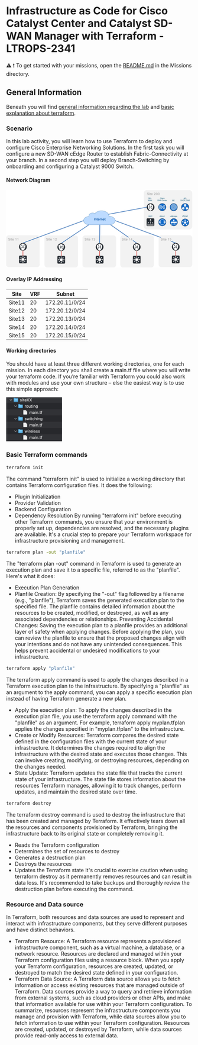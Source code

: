 # Infrastructure as Code for Cisco Catalyst Center and Catalyst SD-WAN Manager with Terraform - LTROPS-2341

:warning:
:exclamation: To get started with your missions, open the <a href='../Missions/README.md'>README.md</a> in the Missions directory.

## General Information

Beneath you will find [general information regarding the lab](#scenario) and [basic explanation about terraform](#basic-terraform-commands).

### Scenario

In this lab activity, you will learn how to use Terraform to deploy and configure Cisco Enterprise Networking Solutions. In the first task you will configure a new SD-WAN cEdge Router to establish Fabric-Connectivity at your branch. In a second step you will deploy Branch-Switching by onboarding and configuring a Catalyst 9000 Switch.

#### Network Diagram

![Network Diagram](img/layout.jpg)

#### Overlay IP Addressing

| Site   | VRF | Subnet         |
| ------ | --- | -------------- |
| Site11 | 20  | 172.20.11/0/24 |
| Site12 | 20  | 172.20.12/0/24 |
| Site13 | 20  | 172.20.13/0/24 |
| Site14 | 20  | 172.20.14/0/24 |
| Site15 | 20  | 172.20.15/0/24 |

#### Working directories

You should have at least three different working directories, one for each mission. In each directory you shall create a main.tf file where you will write your terraform code. If you’re familiar with Terraform you could also work with modules and use your own structure – else the easiest way is to use this simple approach:

<img src=img/work_dirs.jpg width=30%>

### Basic Terraform commands

```bash
terraform init
```

The command "terraform init" is used to initialize a working directory that contains Terraform configuration files. It does the following:

- Plugin Initialization
- Provider Validation
- Backend Configuration
- Dependency Resolution
  By running "terraform init" before executing other Terraform commands, you ensure that your environment is properly set up, dependencies are resolved, and the necessary plugins are available. It's a crucial step to prepare your Terraform workspace for infrastructure provisioning and management.

```bash
terraform plan -out "planfile"
```

The "terraform plan -out" command in Terraform is used to generate an execution plan and save it to a specific file, referred to as the "planfile". Here's what it does:

- Execution Plan Generation
- Planfile Creation: By specifying the "-out" flag followed by a filename (e.g.,
  "planfile"), Terraform saves the generated execution plan to the specified file. The planfile contains detailed information about the resources to be created, modified, or destroyed, as well as any associated dependencies or relationships.
  Preventing Accidental Changes: Saving the execution plan to a planfile provides an additional layer of safety when applying changes. Before applying the plan, you can review the planfile to ensure that the proposed changes align with your intentions and do not have any unintended consequences. This helps prevent accidental or undesired modifications to your infrastructure.

```bash
terraform apply "planfile"
```

The terraform apply command is used to apply the changes described in a Terraform execution plan to the infrastructure. By specifying a "planfile" as an argument to the apply command, you can apply a specific execution plan instead of having Terraform generate a new plan.

- Apply the execution plan: To apply the changes described in the execution plan file, you use the terraform apply command with the "planfile" as an argument. For example, terraform apply myplan.tfplan applies the changes specified in "myplan.tfplan" to the infrastructure.
- Create or Modify Resources: Terraform compares the desired state defined in the configuration files with the current state of your infrastructure. It determines the changes required to align the infrastructure with the desired state and executes those changes. This can involve creating, modifying, or destroying resources, depending on the changes needed.
- State Update: Terraform updates the state file that tracks the current state of your infrastructure. The state file stores information about the resources Terraform manages, allowing it to track changes, perform updates, and maintain the desired state over time.

```bash
terraform destroy
```

The terraform destroy command is used to destroy the infrastructure that has been created and managed by Terraform. It effectively tears down all the resources and components provisioned by Terraform, bringing the infrastructure back to its original state or completely removing it.

- Reads the Terraform configuration
- Determines the set of resources to destroy
- Generates a destruction plan
- Destroys the resources
- Updates the Terraform state
  It's crucial to exercise caution when using terraform destroy as it permanently removes resources and can result in data loss. It's recommended to take backups and thoroughly review the destruction plan before executing the command.

### Resource and Data source

In Terraform, both resources and data sources are used to represent and interact with infrastructure components, but they serve different purposes and have distinct behaviors.

- Terraform Resource: A Terraform resource represents a provisioned infrastructure component, such as a virtual machine, a database, or a network resource. Resources are declared and managed within your Terraform configuration files using a resource block. When you apply your Terraform configuration, resources are created, updated, or destroyed to match the desired state defined in your configuration.
- Terraform Data Source: A Terraform data source allows you to fetch information or access existing resources that are managed outside of Terraform. Data sources provide a way to query and retrieve information from external systems, such as cloud providers or other APIs, and make that information available for use within your Terraform configuration.
  To summarize, resources represent the infrastructure components you manage and provision with Terraform, while data sources allow you to fetch information to use within your Terraform configuration. Resources are created, updated, or destroyed by Terraform, while data sources provide read-only access to external data.
